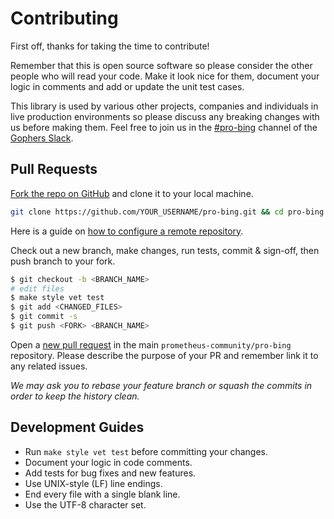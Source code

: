 # Contributing

First off, thanks for taking the time to contribute!

Remember that this is open source software so please consider the other people who will read your code.
Make it look nice for them, document your logic in comments and add or update the unit test cases.

This library is used by various other projects, companies and individuals in live production environments so please discuss any breaking changes with us before making them.
Feel free to join us in the [#pro-bing](https://gophers.slack.com/archives/C019J5E26U8/p1673599762771949) channel of the [Gophers Slack](https://invite.slack.golangbridge.org/).

## Pull Requests

[Fork the repo on GitHub](https://github.com/prometheus-community/pro-bing/fork) and clone it to your local machine.

```bash
git clone https://github.com/YOUR_USERNAME/pro-bing.git && cd pro-bing
```

Here is a guide on [how to configure a remote repository](https://docs.github.com/en/free-pro-team@latest/github/collaborating-with-issues-and-pull-requests/configuring-a-remote-for-a-fork).

Check out a new branch, make changes, run tests, commit & sign-off, then push branch to your fork.

```bash
$ git checkout -b <BRANCH_NAME>
# edit files
$ make style vet test
$ git add <CHANGED_FILES>
$ git commit -s
$ git push <FORK> <BRANCH_NAME>
```

Open a [new pull request](https://github.com/prometheus-community/pro-bing/compare) in the main `prometheus-community/pro-bing` repository.
Please describe the purpose of your PR and remember link it to any related issues.

*We may ask you to rebase your feature branch or squash the commits in order to keep the history clean.*

## Development Guides

- Run `make style vet test` before committing your changes.
- Document your logic in code comments.
- Add tests for bug fixes and new features.
- Use UNIX-style (LF) line endings.
- End every file with a single blank line.
- Use the UTF-8 character set.

